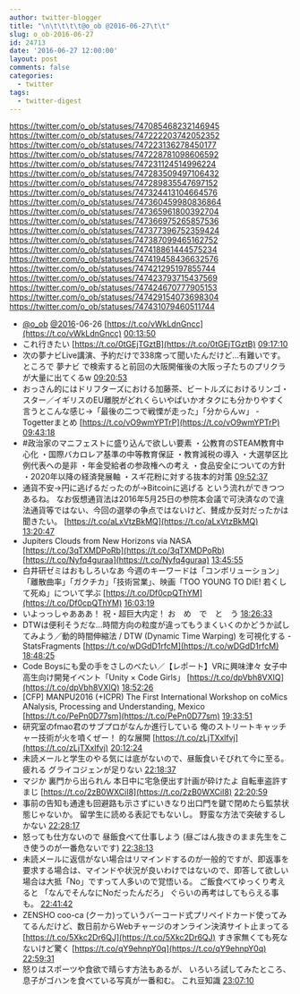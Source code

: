 ```yaml
---
author: twitter-blogger
title: "\n\t\t\t\t@o_ob @2016-06-27\t\t"
slug: o_ob-2016-06-27
id: 24713
date: '2016-06-27 12:00:00'
layout: post
comments: false
categories:
  - twitter
tags:
  - twitter-digest
---
```


https://twitter.com/o_ob/statuses/747085468232146945 https://twitter.com/o_ob/statuses/747222203742052352 https://twitter.com/o_ob/statuses/747223136278450177 https://twitter.com/o_ob/statuses/747228781098606592 https://twitter.com/o_ob/statuses/747231124514996224 https://twitter.com/o_ob/statuses/747283509497106432 https://twitter.com/o_ob/statuses/747289835547697152 https://twitter.com/o_ob/statuses/747324413104664576 https://twitter.com/o_ob/statuses/747360459980836864 https://twitter.com/o_ob/statuses/747365961800392704 https://twitter.com/o_ob/statuses/747366975265857536 https://twitter.com/o_ob/statuses/747377396752359424 https://twitter.com/o_ob/statuses/747387099465162752 https://twitter.com/o_ob/statuses/747418861444575234 https://twitter.com/o_ob/statuses/747419458436632576 https://twitter.com/o_ob/statuses/747421295197855744 https://twitter.com/o_ob/statuses/747423793715437569 https://twitter.com/o_ob/statuses/747424670777905153 https://twitter.com/o_ob/statuses/747429154073698304 https://twitter.com/o_ob/statuses/747431079460511744  

*   [@o_ob](https://twitter.com/o_ob) [@2016](https://twitter.com/2016)-06-26 [https://t.co/vWkLdnGncc](https://t.co/vWkLdnGncc) [00:13:50](https://twitter.com/o_ob/statuses/747085468232146945)
*   これ行きたい [https://t.co/0tGEjTGztB](https://t.co/0tGEjTGztB) [09:17:10](https://twitter.com/o_ob/statuses/747222203742052352)
*   次の夢ナビLive講演、予約だけで338席って聞いたんだけど...有難いです。 ところで 夢ナビ で検索すると前回の大阪開催後の大阪っ子たちのプリクラが大量に出てくるw [09:20:53](https://twitter.com/o_ob/statuses/747223136278450177)
*   おっさん的にはドリフターズにおける加藤茶、ビートルズにおけるリンゴ・スター／イギリスのEU離脱がどれくらいやばいかオタクにも分かりやすく言うとこんな感じ→「最後の二つで戦慄が走った」「分からんｗ」 - Togetterまとめ [https://t.co/vO9wmYPTrP](https://t.co/vO9wmYPTrP) [09:43:18](https://twitter.com/o_ob/statuses/747228781098606592)
*   #政治家のマニフェストに盛り込んで欲しい要素 ・公教育のSTEAM教育中心化 ・国際バカロレア基準の中等教育保証 ・教育減税の導入 ・大選挙区比例代表への是非 ・年金受給者の参政権への考え ・食品安全についての方針 ・2020年以降の経済発展軸 ・スギ花粉に対する抜本的対策 [09:52:37](https://twitter.com/o_ob/statuses/747231124514996224)
*   通貨不安→円に逃げるだったのが→Bitcoinに逃げる という流れができつつあるね。 なお仮想通貨法は2016年5月25日の参院本会議で可決済なので違法通貨等ではない、今回の選挙の争点ではないけど、賛成か反対だったかは聞きたい。 [https://t.co/aLxVtzBkMQ](https://t.co/aLxVtzBkMQ) [13:20:47](https://twitter.com/o_ob/statuses/747283509497106432)
*   Jupiters Clouds from New Horizons via NASA [https://t.co/3qTXMDPoRb](https://t.co/3qTXMDPoRb) [https://t.co/Nyfq4guraa](https://t.co/Nyfq4guraa) [13:45:55](https://twitter.com/o_ob/statuses/747289835547697152)
*   白井研ゼミはおもしろいなあ 今週のキーワードは「コンボリューション」「離散曲率」「ガクチカ」「技術営業」、映画「TOO YOUNG TO DIE! 若くして死ぬ」について学ぶ [https://t.co/Df0cpQThYM](https://t.co/Df0cpQThYM) [16:03:19](https://twitter.com/o_ob/statuses/747324413104664576)
*   いよっっしゃあああ！ 祝・超巨大内定！ お　め　で　と　う [18:26:33](https://twitter.com/o_ob/statuses/747360459980836864)
*   DTWは便利そうだな…時間方向の粒度が違ってもうまくいくのかどうか試してみよう／動的時間伸縮法 / DTW (Dynamic Time Warping) を可視化する - StatsFragments [https://t.co/wDGdD1rfcM](https://t.co/wDGdD1rfcM) [18:48:25](https://twitter.com/o_ob/statuses/747365961800392704)
*   Code Boysにも愛の手をさしのべたい／【レポート】VRに興味津々 女子中高生向け開発イベント「Unity × Code Girls」 [https://t.co/dpVbh8VXIQ](https://t.co/dpVbh8VXIQ) [18:52:26](https://twitter.com/o_ob/statuses/747366975265857536)
*   [CFP] MANPU2016 (+ICPR) The First International Workshop on coMics ANalysis, Processing and Understanding, Mexico [https://t.co/PePn0D77sm](https://t.co/PePn0D77sm) [19:33:51](https://twitter.com/o_ob/statuses/747377396752359424)
*   研究室のfmao君のサブプロがなんか進行している 俺のストリートキャッチャー技術が火を噴くぜー！ 的な展開 [https://t.co/zLjTXxlfvj](https://t.co/zLjTXxlfvj) [20:12:24](https://twitter.com/o_ob/statuses/747387099465162752)
*   未読メールと学生のやる気には底がないので、昼飯食いそびれて今に至る。 疲れる グライコジェンが足りない [22:18:37](https://twitter.com/o_ob/statuses/747418861444575234)
*   マジか 裏門から出られん 本日中に宅急便出す計画が砕けたよ 自転車盗許すまじ [https://t.co/2zB0WXCiI8](https://t.co/2zB0WXCiI8) [22:20:59](https://twitter.com/o_ob/statuses/747419458436632576)
*   事前の告知も通達も回避路も示さずにいきなり出口門を鍵で閉めたら監禁状態じゃないか。 留学生に読める表記でもないし。 野蛮な方法で突破するしかない [22:28:17](https://twitter.com/o_ob/statuses/747421295197855744)
*   怒っても仕方ないので 昼飯食べて仕事しよう (昼ごはん抜きのまま先生をこき使うのが一番危ないです) [22:38:13](https://twitter.com/o_ob/statuses/747423793715437569)
*   未読メールに返信がない場合はリマインドするのが一般的ですが、即返事を要求する場合は、マインドや状況が良いわけではないので、即答して欲しい場合は大抵「No」ですって人多いので覚悟いる。 ご飯食べてゆっくり考えると 「なんでそんなにNoだったんだろ」 ぐらいの再考はしてもらえる事も。 [22:41:42](https://twitter.com/o_ob/statuses/747424670777905153)
*   ZENSHO coo-ca (クーカ)っていうバーコード式プリペイドカード使ってみてるんだけど、数日前からWebチャージのオンライン決済サイト止まってる [https://t.co/5Xkc2Dr6QJ](https://t.co/5Xkc2Dr6QJ) すき家無くても死なないけど驚く [https://t.co/qY9ehnpY0q](https://t.co/qY9ehnpY0q) [22:59:31](https://twitter.com/o_ob/statuses/747429154073698304)
*   怒りはスポーツや食欲で晴らす方法もあるが、 いろいろ試してみたところ、息子がゴハンを食べている写真が一番和む。 これ豆知識 [23:07:10](https://twitter.com/o_ob/statuses/747431079460511744)